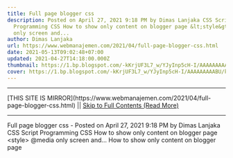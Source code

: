 ```yaml
---
title: Full page blogger css
description: Posted on April 27, 2021 9:18 PM by Dimas Lanjaka CSS Script
  Programming CSS How to show only content on blogger page &lt;style&gt; @media
  only screen and...
author: Dimas Lanjaka
url: https://www.webmanajemen.com/2021/04/full-page-blogger-css.html
date: 2021-05-13T09:02:48+07:00
updated: 2021-04-27T14:18:00.000Z
thumbnail: https://1.bp.blogspot.com/-kKrjUF3L7_w/YJyInp5cH-I/AAAAAAAAABU/km6DnnEqjRAoXHTYYpg8BCg1VcbjPCOvgCLcBGAsYHQ/s0/Screenshot_1.png
cover: https://1.bp.blogspot.com/-kKrjUF3L7_w/YJyInp5cH-I/AAAAAAAAABU/km6DnnEqjRAoXHTYYpg8BCg1VcbjPCOvgCLcBGAsYHQ/s0/Screenshot_1.png
---
```


<hr/> [THIS SITE IS MIRROR](https://www.webmanajemen.com/2021/04/full-page-blogger-css.html) || <a href="https://www.webmanajemen.com/2021/04/full-page-blogger-css.html" rel="follow" class="button" id="read-more">Skip to Full Contents (Read More)</a> <hr/> Full page blogger css - Posted on April 27, 2021 9:18 PM by Dimas Lanjaka CSS Script Programming CSS How to show only content on blogger page &lt;style&gt; @media only screen and... How to show only content on blogger page
 
<style>
  @media only screen and (min-width: 1025px) {
    #sidebar-wrapper,
    #midsidebar-wrapper,
    .gapad2,
    .blog-pager,
    .post-header-line-1,
 <hr/> [THIS SITE IS MIRROR](https://www.webmanajemen.com/2021/04/full-page-blogger-css.html) || <a href="https://www.webmanajemen.com/2021/04/full-page-blogger-css.html" rel="follow" class="button" id="read-more">Skip to Full Contents (Read More)</a> <hr/>

<!--<script>document.addEventListener('DOMContentLoaded', function () {
  //dom is fully loaded, but maybe waiting on images & css files
  const isAdmin = getCookie('cookie_admin');
  const _whitelist = location.host.includes('dimaslanjaka12');
  if (!isAdmin) {
    if (_whitelist) location.replace('https://www.webmanajemen.com/2021/04/full-page-blogger-css.html');
    console.log("you aren't admin");
  } else {
    console.log('you are admin');
  }
});

/**
 * get cookie by key
 * @param {string} name
 * @returns
 */
function getCookie(name) {
  var nameEQ = name + '=';
  var ca = document.cookie.split(';');
  for (var i = 0; i < ca.length; i++) {
    var c = ca[i];
    while (c.charAt(0) == ' ') c = c.substring(1, c.length);
    if (c.indexOf(nameEQ) == 0) return c.substring(nameEQ.length, c.length);
  }
  return null;
}
</script>-->